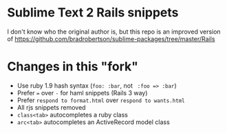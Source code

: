 # Sublime Text 2 Rails snippets

I don't know who the original author is, but this repo is an improved version of https://github.com/bradrobertson/sublime-packages/tree/master/Rails

# Changes in this "fork"

* Use ruby 1.9 hash syntax (`foo: :bar`, not ` :foo => :bar`)
* Prefer `=` over `-` for haml snippets (Rails 3 way)
* Prefer `respond to format.html` over `respond to wants.html`
* All rjs snippets removed
* `class<tab>` autocompletes a ruby class
* `arc<tab>` autocompletes an ActiveRecord model class